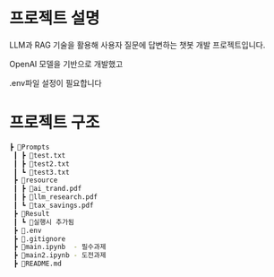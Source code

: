 # 프로젝트 설명
LLM과 RAG 기술을 활용해 사용자 질문에 답변하는 챗봇 개발 프로젝트입니다.

OpenAI 모델을 기반으로 개발했고

.env파일 설정이 필요합니다


# 프로젝트 구조
```bash
┣ 📂Prompts
 ┃ ┣ 📜test.txt
 ┃ ┣ 📜test2.txt
 ┃ ┗ 📜test3.txt
 ┣ 📂resource
 ┃ ┣ 📜ai_trand.pdf
 ┃ ┣ 📜llm_research.pdf
 ┃ ┗ 📜tax_savings.pdf
 ┣ 📂Result
 ┃ ┗ 📜실행시 추가됨
 ┣ 📜.env
 ┣ 📜.gitignore
 ┣ 📜main.ipynb  - 필수과제
 ┣ 📜main2.ipynb - 도전과제
 ┣ 📜README.md
```



